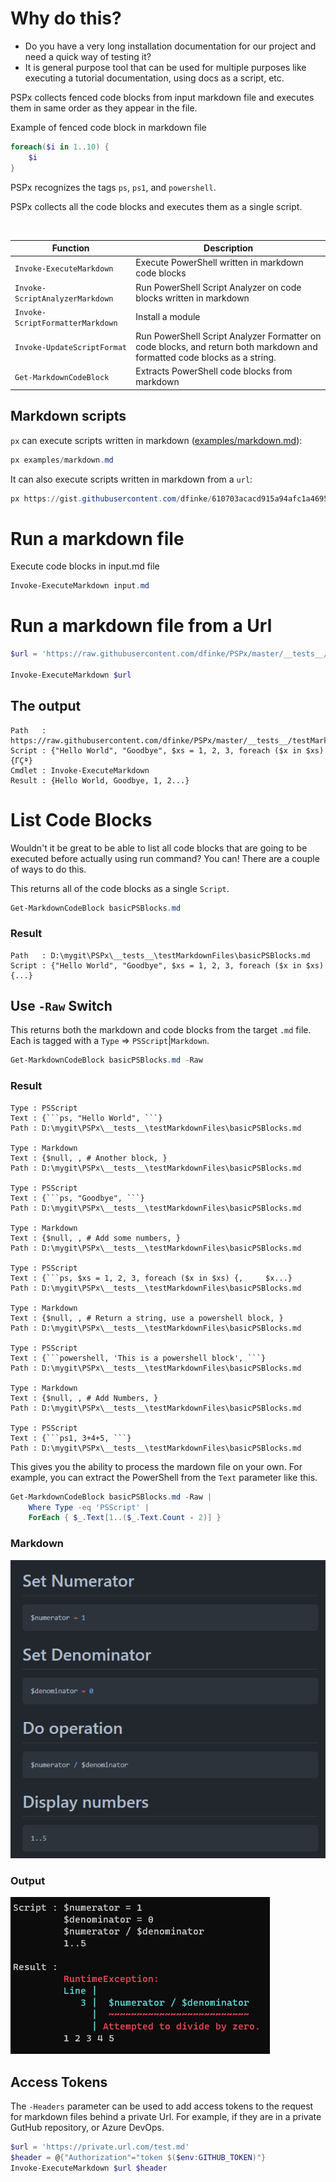 # Why do this?

- Do you have a very long installation documentation for our project and need a quick way of testing it? 
- It is general purpose tool that can be used for multiple purposes like executing a tutorial documentation, using docs as a script, etc.

PSPx collects fenced code blocks from input markdown file and executes them in same order as they appear in the file.

Example of fenced code block in markdown file

```ps1
foreach($i in 1..10) {
    $i
}
```

PSPx recognizes the tags `ps`, `ps1`, and `powershell`.

PSPx collects all the code blocks and executes them as a single script.

<br/>

| Function | Description |
| --- | --- |
| `Invoke-ExecuteMarkdown` | Execute PowerShell written in markdown code blocks |
| `Invoke-ScriptAnalyzerMarkdown` | Run PowerShell Script Analyzer on code blocks written in markdown |
| `Invoke-ScriptFormatterMarkdown` | Install a module |
| `Invoke-UpdateScriptFormat` | Run PowerShell Script Analyzer Formatter on code blocks, and return both markdown and formatted code blocks as a string.  |
| `Get-MarkdownCodeBlock` | Extracts PowerShell code blocks from markdown |

## Markdown scripts

`px` can execute scripts written in markdown ([examples/markdown.md](examples/markdown.md)):

```powershell
px examples/markdown.md
```

It can also execute scripts written in markdown from a `url`:

```powershell
px https://gist.githubusercontent.com/dfinke/610703acacd915a94afc1a4695fc6fce/raw/479e8a5edc62607ac5f753a4eb2a56ead43a841f/testErrors.md | fl
```

# Run a markdown file
Execute code blocks in input.md file

```powershell
Invoke-ExecuteMarkdown input.md
```

# Run a markdown file from a Url

```powershell
$url = 'https://raw.githubusercontent.com/dfinke/PSPx/master/__tests__/testMarkdownFiles/basicPSBlocks.md'

Invoke-ExecuteMarkdown $url
```

## The output
```
Path   : https://raw.githubusercontent.com/dfinke/PSPx/master/__tests__/testMarkdownFiles/basicPSBlocks.md
Script : {"Hello World", "Goodbye", $xs = 1, 2, 3, foreach ($x in $xs) {ΓÇª}
Cmdlet : Invoke-ExecuteMarkdown
Result : {Hello World, Goodbye, 1, 2...}
```

# List Code Blocks

Wouldn't it be great to be able to list all code blocks that are going to be executed before actually using run command? You can! 
There are a couple of ways to do this.

This returns all of the code blocks as a single `Script`.

```powershell
Get-MarkdownCodeBlock basicPSBlocks.md
```

### Result
```
Path   : D:\mygit\PSPx\__tests__\testMarkdownFiles\basicPSBlocks.md
Script : {"Hello World", "Goodbye", $xs = 1, 2, 3, foreach ($x in $xs) {...}
```

## Use `-Raw` Switch

This returns both the markdown and code blocks from the target `.md` file. Each is tagged with a `Type` => `PSScript`|`Markdown`.

```powershell
Get-MarkdownCodeBlock basicPSBlocks.md -Raw
```

### Result

```
Type : PSScript
Text : {```ps, "Hello World", ```}
Path : D:\mygit\PSPx\__tests__\testMarkdownFiles\basicPSBlocks.md

Type : Markdown
Text : {$null, , # Another block, }
Path : D:\mygit\PSPx\__tests__\testMarkdownFiles\basicPSBlocks.md

Type : PSScript
Text : {```ps, "Goodbye", ```}
Path : D:\mygit\PSPx\__tests__\testMarkdownFiles\basicPSBlocks.md

Type : Markdown
Text : {$null, , # Add some numbers, }
Path : D:\mygit\PSPx\__tests__\testMarkdownFiles\basicPSBlocks.md

Type : PSScript
Text : {```ps, $xs = 1, 2, 3, foreach ($x in $xs) {,     $x...}
Path : D:\mygit\PSPx\__tests__\testMarkdownFiles\basicPSBlocks.md

Type : Markdown
Text : {$null, , # Return a string, use a powershell block, }
Path : D:\mygit\PSPx\__tests__\testMarkdownFiles\basicPSBlocks.md

Type : PSScript
Text : {```powershell, 'This is a powershell block', ```}
Path : D:\mygit\PSPx\__tests__\testMarkdownFiles\basicPSBlocks.md

Type : Markdown
Text : {$null, , # Add Numbers, }
Path : D:\mygit\PSPx\__tests__\testMarkdownFiles\basicPSBlocks.md

Type : PSScript
Text : {```ps1, 3+4+5, ```}
Path : D:\mygit\PSPx\__tests__\testMarkdownFiles\basicPSBlocks.md
```

This gives you the ability to process the mardown file on your own. For example, you can extract the PowerShell from the `Text` parameter like this.

```powershell
Get-MarkdownCodeBlock basicPSBlocks.md -Raw |
    Where Type -eq 'PSScript' | 
    ForEach { $_.Text[1..($_.Text.Count - 2)] }
```

### Markdown

![](/media/PSMarkdown.png)

### Output

![](/media/PSOutput.png)

## Access Tokens

The `-Headers` parameter can be used to add access tokens to the request for markdown files behind a private Url. For example, if they are in a private GutHub repository, or Azure DevOps.

```powershell
$url = 'https://private.url.com/test.md'
$header = @{"Authorization"="token $($env:GITHUB_TOKEN)"}
Invoke-ExecuteMarkdown $url $header
```